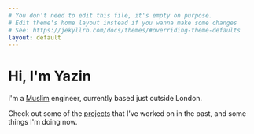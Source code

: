 ```yaml
---
# You don't need to edit this file, it's empty on purpose.
# Edit theme's home layout instead if you wanna make some changes
# See: https://jekyllrb.com/docs/themes/#overriding-theme-defaults
layout: default
---
```

# Hi, I'm Yazin

I'm a [Muslim](/islam) engineer, currently based just outside London.

Check out some of the [projects](/projects) that I've worked on in the past, and some things I'm doing now.

